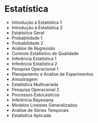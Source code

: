 # Estatística

* Introdução à Estatística 1
* Introdução à Estatística 2
* Estatística Geral
* Probabilidade 1
* Probabilidade 2
* Análise de Regressão
* Controle Estatístico de Qualidade
* Inferência Estatística 1
* Inferência Estatística 2
* Pesquisa Operacional 1
* Planejamento e Análise de Experimentos
* Amostragem
* Estatística Multivariada
* Pesquisa Operacional 2
* Processos Estocásticos
* Inferência Bayesiana
* Modelos Lineares Generalizados
* Análise de Séries Temporais
* Estatística Aplicada